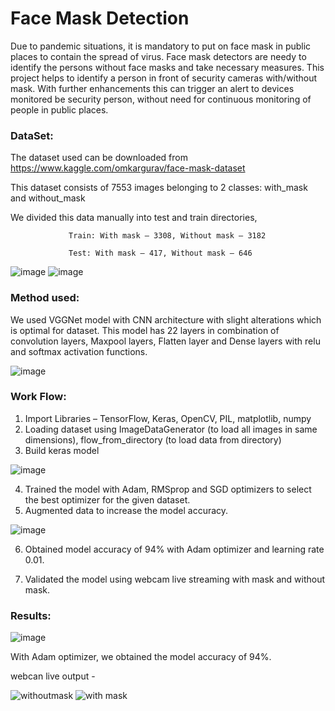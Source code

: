 # Face Mask Detection

Due to pandemic situations, it is mandatory to put on face mask in public places to contain the spread of virus. Face mask detectors are needy to identify the persons without face masks and take necessary measures. This project helps to identify a person in front of security cameras with/without mask. With further enhancements this can trigger an alert to devices monitored be security person, without need for continuous monitoring of people in public places.

### DataSet:

The dataset used can be downloaded from https://www.kaggle.com/omkargurav/face-mask-dataset

This dataset consists of 7553 images belonging to 2 classes: with_mask and without_mask
                            
We divided this data manually into test and train directories,

                 Train: With mask – 3308, Without mask – 3182

                 Test: With mask – 417, Without mask – 646

![image](https://user-images.githubusercontent.com/70186062/101824768-a5a1a000-3afa-11eb-8fbd-a997e2bfc8e8.png)              ![image](https://user-images.githubusercontent.com/70186062/101824833-c2d66e80-3afa-11eb-9968-47e3a4819c20.png)

### Method used:

We used VGGNet model with CNN architecture with slight alterations which is optimal for dataset.
This model has 22 layers in combination of convolution layers, Maxpool layers, Flatten layer and Dense layers with relu and softmax activation functions.

![image](https://user-images.githubusercontent.com/70186062/101824860-cd910380-3afa-11eb-825c-7b50a8072f79.png)


### Work Flow:
1. Import Libraries – TensorFlow, Keras, OpenCV, PIL, matplotlib, numpy
2. Loading dataset using ImageDataGenerator (to load all images in same dimensions), flow_from_directory (to load data from directory)
3. Build keras model

![image](https://user-images.githubusercontent.com/70186062/101824877-d4b81180-3afa-11eb-888d-8866b735e5f9.png)

4. Trained the model with Adam, RMSprop and SGD optimizers to select the best optimizer for the given dataset.
5. Augmented data to increase the model accuracy.
 
 ![image](https://user-images.githubusercontent.com/70186062/101824890-d97cc580-3afa-11eb-9fde-a461368bc1d5.png)
 
6. Obtained model accuracy of 94% with Adam optimizer and learning rate 0.01.

7. Validated the model using webcam live streaming with mask and without mask.

### Results:

![image](https://user-images.githubusercontent.com/70186062/101831300-bb679300-3b03-11eb-9d9f-8bd7dd5b2b95.png)

With Adam optimizer, we obtained the model accuracy of 94%.

webcan live output - 

![withoutmask](https://user-images.githubusercontent.com/70186062/101832031-c838b680-3b04-11eb-929e-cf95ef84ded4.jpg)                  ![with mask](https://user-images.githubusercontent.com/70186062/101832042-cff85b00-3b04-11eb-86a9-cc476741c112.jpg)
